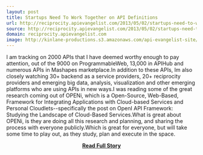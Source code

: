 ```yaml
---
layout: post
title: Startups Need To Work Together on API Definitions
url: http://reciprocity.apievangelist.com/2013/05/02/startups-need-to-work-together-on-api-definitions/
source: http://reciprocity.apievangelist.com/2013/05/02/startups-need-to-work-together-on-api-definitions/
domain: reciprocity.apievangelist.com
image: http://kinlane-productions.s3.amazonaws.com/api-evangelist-site/blog/openi-logo.png
---
```


<p>I am tracking on 2000 APIs that I have deemed worthy enough to pay attention, out of the 9000 on ProgrammableWeb, 13,000 in APIHub and numerous APIs in Mashapes marketplace.In addition to these APIs, Im also closely watching 30+ backend as a service providers, 20+ reciprocity providers and emerging big data, analysis, visualization and other emerging platforms who are using APIs in new ways.I was reading some of the great research coming out of OPENi, which is a Open-Source, Web-Based, Framework for Integrating Applications with Cloud-based Services and Personal Cloudlets--specifically the post on OpenI API Framework: Studying the Landscape of Cloud-Based Services.What is great about OPENi, is they are doing all this research and planning, and sharing the process with everyone publicly.Which is great for everyone, but will take some time to play out, as they study, plan and execute in the space.</p>
<center><p><a href="http://reciprocity.apievangelist.com/2013/05/02/startups-need-to-work-together-on-api-definitions/" style='padding:25px; font-sze:18px; font-weight: bold;'>Read Full Story</a></p></center>
